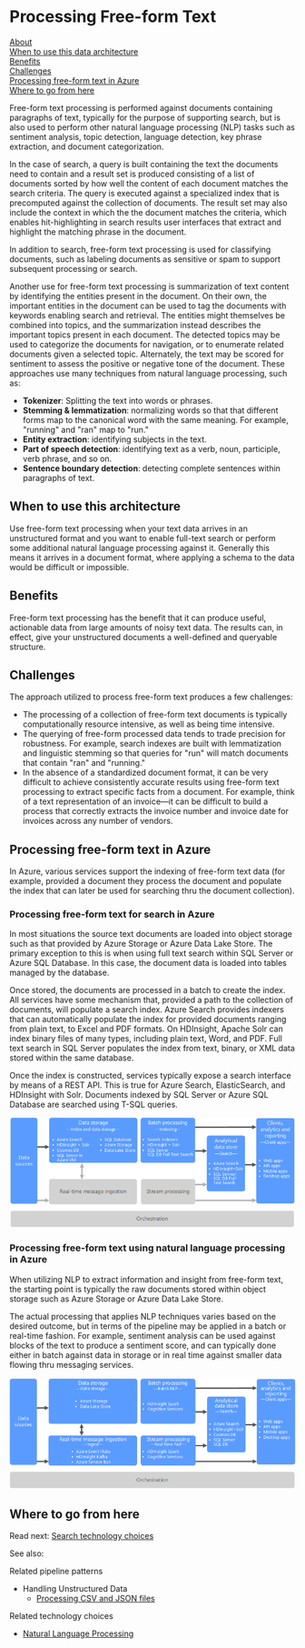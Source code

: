 # Processing Free-form Text

[About]()  
[When to use this data architecture](#whentouse)  
[Benefits](#benefits)  
[Challenges](#challenges)  
[Processing free-form text in Azure](#inazure)   
[Where to go from here](#wheretogo)  


Free-form text processing is performed against documents containing paragraphs of text, typically for the purpose of supporting search, but is also used to perform other natural language processing (NLP) tasks such as sentiment analysis, topic detection, language detection, key phrase extraction, and document categorization.

In the case of search, a query is built containing the text the documents need to contain and a result set is produced consisting of a list of documents sorted by how well the content of each document matches the search criteria. The query is executed against a specialized index that is precomputed against the collection of documents. The result set may also include the context in which the the document matches the criteria, which enables hit-highlighting in search results user interfaces that extract and highlight the matching phrase in the document. 

In addition to search, free-form text processing is used for classifying documents, such as labeling documents as sensitive or spam to support subsequent processing or search. 

Another use for free-form text processing is summarization of text content by identifying the entities present in the document. On their own, the important entities in the document can be used to tag the documents with keywords enabling search and retrieval. The entities might themselves be combined into topics, and the summarization instead describes the important topics present in each document. The detected topics may be used to categorize the documents for navigation, or to enumerate related documents given a selected topic. Alternately, the text may be scored for sentiment to assess the positive or negative tone of the document. These approaches use many techniques from natural language processing, such as: <!--Other lists have a space between the text and the bullets, they also have the terms being defined in bold so I've made this match.-->

- **Tokenizer**: Splitting the text into words or phrases.
- **Stemming & lemmatization**: normalizing words so that that different forms map to the canonical word with the same meaning. For example, "running" and "ran" map to "run." 
- **Entity extraction**: identifying subjects in the text.
- **Part of speech detection**: identifying text as a verb, noun, participle, verb phrase, and so on.
- **Sentence boundary detection**: detecting complete sentences within paragraphs of text.


## When to use this architecture
Use free-form text processing when your text data arrives in an unstructured format and you want to enable full-text search or perform some additional natural language processing against it. Generally this means it arrives in a document format, where applying a schema to the data would be difficult or impossible.

## Benefits
Free-form text processing has the benefit that it can produce useful, actionable data from large amounts of noisy text data. The results can, in effect, give your unstructured documents a well-defined and queryable structure.

## Challenges
The approach utilized to process free-form text produces a few challenges:

- The processing of a collection of free-form text documents is typically computationally resource intensive, as well as being time intensive.
- The querying of free-form processed data tends to trade precision for robustness. For example, search indexes are built with lemmatization and linguistic stemming so that queries for "run" will match documents that contain "ran" and "running."
- In the absence of a standardized document format, it can be very difficult to achieve consistently accurate results using free-form text processing to extract specific facts from a document. For example, think of a text representation of an invoice&mdash;it can be difficult to build a process that correctly extracts the invoice number and invoice date for invoices across any number of vendors.

## Processing free-form text in Azure
In Azure, various services support the indexing of free-form text data (for example, provided a document they process the document and populate the index that can later be used for searching thru the document collection).

### Processing free-form text for search in Azure
In most situations the source text documents are loaded into object storage such as that provided by Azure Storage or Azure Data Lake Store. The primary exception to this is when using full text search within SQL Server or Azure SQL Database. In this case, the document data is loaded into tables managed by the database.

Once stored, the documents are processed in a batch to create the index. All services have some mechanism that, provided a path to the collection of documents, will populate a search index. Azure Search provides indexers that can automatically populate the index for provided documents ranging from plain text, to Excel and PDF formats. On HDInsight, Apache Solr can index binary files of many types, including plain text, Word, and PDF. Full text search in SQL Server populates the index from text, binary, or XML data stored within the same database. 

Once the index is constructed, services typically expose a search interface by means of a REST API. This is true for Azure Search, ElasticSearch, and HDInsight with Solr. Documents indexed by SQL Server or Azure SQL Database are searched using T-SQL queries. 

![Processing free-form text in Azure](./images/free-form-text-pipeline.png) <!--VM should be spelled out as virtual machine. There should be a comma after analytics in the far right box.-->


### Processing free-form text using natural language processing in Azure
When utilizing NLP to extract information and insight from free-form text, the starting point is typically the raw documents stored within object storage such as Azure Storage or Azure Data Lake Store. 

The actual processing that applies NLP techniques varies based on the desired outcome, but in terms of the pipeline may be applied in a batch or real-time fashion. For example, sentiment analysis can be used against blocks of the text to produce a sentiment score, and can typically done either in batch against data in storage or in real time against smaller data flowing thru messaging services. 

![Using NLP with free-form text in Azure](./images/nlp-pipeline.png) <!-- see previous comment about comment after analytics. This should match whatever you decided.-->

## Where to go from here
Read next:
[Search technology choices](../technology-choices/search-options.md)

See also:

Related pipeline patterns
- Handling Unstructured Data
    - [Processing CSV and JSON files](./processing-csv-and-json-files.md)

Related technology choices
- [Natural Language Processing](../technology-choices/natural-language-processing.md)